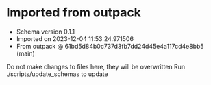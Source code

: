 # Imported from outpack

* Schema version 0.1.1
* Imported on 2023-12-04 11:53:24.971506
* From outpack @ 61bd5d84b0c737d3fb7dd24d45e4a117cd4e8bb5 (main)

Do not make changes to files here, they will be overwritten
Run ./scripts/update_schemas to update
